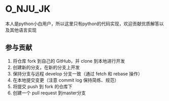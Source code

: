 # O_NJU_JK
本人是python小白用户，所以这里只有python的代码实现，欢迎贡献优质解答以及其他语言实现
## 参与贡献
1. 将仓库 fork 到自己的 GitHub，并 clone 到本地进行开发
2. 创建新的分支，在新的分支上开发
3. 保持分支与远程 develop 分支一致（通过 fetch 和 rebase 操作）
4. 在本地提交变更（注意 commit log 保持简练、规范）
5. 将提交 push 到 fork 的仓库下
6. 创建一个 pull request 到master分支
